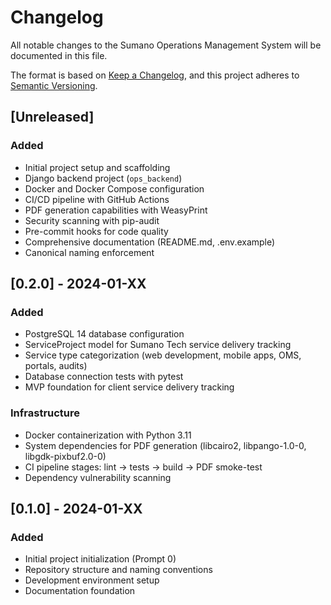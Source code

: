 # Changelog

All notable changes to the Sumano Operations Management System will be documented in this file.

The format is based on [Keep a Changelog](https://keepachangelog.com/en/1.0.0/),
and this project adheres to [Semantic Versioning](https://semver.org/spec/v2.0.0.html).

## [Unreleased]

### Added
- Initial project setup and scaffolding
- Django backend project (`ops_backend`)
- Docker and Docker Compose configuration
- CI/CD pipeline with GitHub Actions
- PDF generation capabilities with WeasyPrint
- Security scanning with pip-audit
- Pre-commit hooks for code quality
- Comprehensive documentation (README.md, .env.example)
- Canonical naming enforcement

## [0.2.0] - 2024-01-XX

### Added
- PostgreSQL 14 database configuration
- ServiceProject model for Sumano Tech service delivery tracking
- Service type categorization (web development, mobile apps, OMS, portals, audits)
- Database connection tests with pytest
- MVP foundation for client service delivery tracking

### Infrastructure
- Docker containerization with Python 3.11
- System dependencies for PDF generation (libcairo2, libpango-1.0-0, libgdk-pixbuf2.0-0)
- CI pipeline stages: lint → tests → build → PDF smoke-test
- Dependency vulnerability scanning

## [0.1.0] - 2024-01-XX

### Added
- Initial project initialization (Prompt 0)
- Repository structure and naming conventions
- Development environment setup
- Documentation foundation
